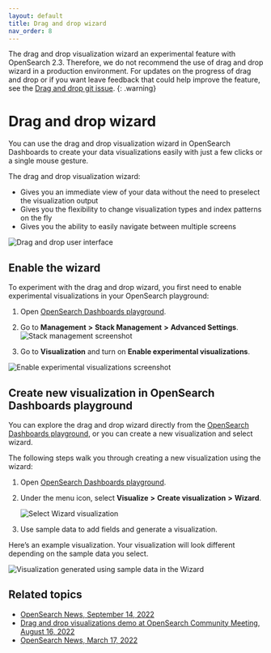```yaml
---
layout: default
title: Drag and drop wizard
nav_order: 8
---
```


The drag and drop visualization wizard an experimental feature with OpenSearch 2.3. Therefore, we do not recommend the use of drag and drop wizard in a production environment. For updates on the progress of drag and drop or if you want leave feedback that could help improve the feature, see the [Drag and drop git issue](https://github.com/opensearch-project/OpenSearch-Dashboards/issues/1157). 
{: .warning}

# Drag and drop wizard

You can use the drag and drop visualization wizard in OpenSearch Dashboards to create your data visualizations easily with just a few clicks or a single mouse gesture. 

The drag and drop visualization wizard:

* Gives you an immediate view of your data without the need to preselect the visualization output 
* Gives you the flexibility to change visualization types and index patterns on the fly
* Gives you the ability to easily navigate between multiple screens 

<img src="{{site.url}}{{site.baseurl}}/images/drag-drop-ui.png" alt="Drag and drop user interface">


## Enable the wizard

To experiment with the drag and drop wizard, you first need to enable experimental visualizations in your OpenSearch playground:

1. Open [OpenSearch Dashboards playground](https://playground.opensearch.org/app/home#/).

2. Go to **Management** **>** **Stack Management** **>** **Advanced Settings**.
   <img src="{{site.url}}{{site.baseurl}}/images/stack-managment-settings.png" alt="Stack management screenshot">
3. Go to **Visualization** and turn on **Enable experimental visualizations**.

<img src="{{site.url}}{{site.baseurl}}/images/enable-experimental-viz.png" alt="Enable experimental visualizations screenshot">

## Create new visualization in OpenSearch Dashboards playground

You can explore the drag and drop wizard directly from the [OpenSearch Dashboards playground](https://playground.opensearch.org/app/wizard), or you can create a new visualization and select wizard. 

The following steps walk you through creating a new visualization using the wizard:

1. Open [OpenSearch Dashboards playground](https://playground.opensearch.org/app/home#/).

2. Under the menu icon, select **Visualize** **>** **Create visualization** **>** **Wizard**.

   <img src="{{site.url}}{{site.baseurl}}//images/drag-and-drop-viz-select.png" alt="Select Wizard visualization">  


3. Use sample data to add fields and generate a visualization.

Here’s an example visualization. Your visualization will look different depending on the sample data you select.

<img src="{{site.url}}{{site.baseurl}}/images/drag-drop-generated-viz.png" alt="Visualization generated using sample data in the Wizard">

## Related topics

* [OpenSearch News, September 14, 2022](https://opensearch.org/)
* [Drag and drop visualizations demo at OpenSearch Community Meeting, August 16, 2022](https://forum.opensearch.org/t/opensearch-community-meeting-2022-0816/10323)
* [OpenSearch News, March 17, 2022](https://opensearch.org/blog/releases/2022/03/launch-announcement-1-3-0/)